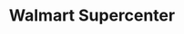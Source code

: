 ---
title: "Walmart Supercenter"
url: /yakima/walmart-supercenter-west-nob-hill-boulevard/
shop: supermarket
---